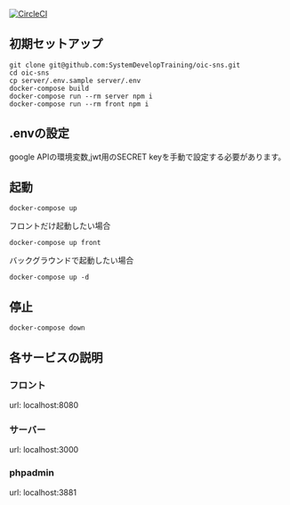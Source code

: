 [![CircleCI](https://circleci.com/gh/SystemDevelopTraining/oic-sns.svg?style=svg)](https://circleci.com/gh/SystemDevelopTraining/oic-sns)

## 初期セットアップ

```
git clone git@github.com:SystemDevelopTraining/oic-sns.git
cd oic-sns
cp server/.env.sample server/.env
docker-compose build
docker-compose run --rm server npm i
docker-compose run --rm front npm i
```

## .envの設定

google APIの環境変数,jwt用のSECRET keyを手動で設定する必要があります。


## 起動

```
docker-compose up
```

フロントだけ起動したい場合

```
docker-compose up front
```

バックグラウンドで起動したい場合

```
docker-compose up -d
```

## 停止

```
docker-compose down
```

## 各サービスの説明

### フロント

url: localhost:8080

### サーバー

url: localhost:3000

### phpadmin

url: localhost:3881
